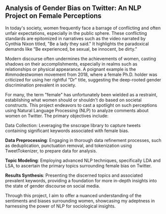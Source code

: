 ## Analysis of Gender Bias on Twitter: An NLP Project on Female Perceptions
In today's society, women frequently face a barrage of conflicting and often unfair expectations, especially in the public sphere. These conflicting standards are epitomized in narratives such as the video narrated by Cynthia Nixon titled, "Be a lady they said." It highlights the paradoxical demands like “Be experienced, be sexual, be innocent, be dirty.”

Modern discourse often undermines the achievements of women, casting shadows on their accomplishments, especially in realms such as relationships or physical appearance. A poignant example is the #immodestwomen movement from 2018, where a female Ph.D. holder was criticized for using her rightful "Dr" title, suggesting the deep-rooted gender discrimination prevalent in society.

For many, the term "female" has unfortunately been wielded as a restraint, establishing what women should or shouldn't do based on societal constructs. This project endeavors to cast a spotlight on such perceptions using Natural Language Processing (NLP) to analyze comments about women on Twitter. The primary objectives include:

Data Collection: Leveraging the snscrape library to capture tweets containing significant keywords associated with female bias.

**Data Preprocessing**: Engaging in thorough data refinement processes, such as deduplication, punctuation removal, and tokenization using TweetTokenizer, to prepare data for analysis.

**Topic Modeling**: Employing advanced NLP techniques, specifically LDA and LSA, to ascertain the primary topics surrounding female bias on Twitter.

**Results Synthesis**: Presenting the discerned topics and associated prevalent keywords, providing a foundation for more in-depth insights into the state of gender discourse on social media.

Through this project, I aim to offer a nuanced understanding of the sentiments and biases surrounding women, showcasing my adeptness in harnessing the power of NLP for sociological insights.



